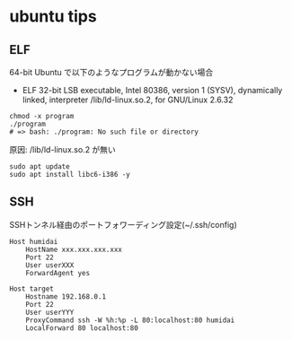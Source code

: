 # ubuntu tips

## ELF

64-bit Ubuntu で以下のようなプログラムが動かない場合

- ELF 32-bit LSB executable, Intel 80386, version 1 (SYSV), dynamically linked, interpreter /lib/ld-linux.so.2, for GNU/Linux 2.6.32

```
chmod -x program
./program
# => bash: ./program: No such file or directory
```

原因: /lib/ld-linux.so.2 が無い

```
sudo apt update
sudo apt install libc6-i386 -y
```

## SSH

SSHトンネル経由のポートフォワーディング設定(~/.ssh/config)

```
Host humidai
    HostName xxx.xxx.xxx.xxx
    Port 22
    User userXXX
    ForwardAgent yes

Host target
    Hostname 192.168.0.1
    Port 22
    User userYYY
    ProxyCommand ssh -W %h:%p -L 80:localhost:80 humidai
    LocalForward 80 localhost:80
```

